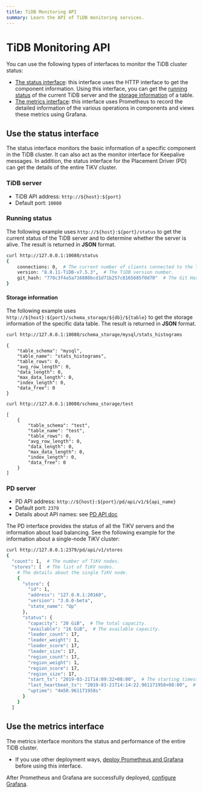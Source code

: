 ```yaml
---
title: TiDB Monitoring API
summary: Learn the API of TiDB monitoring services.
---
```


# TiDB Monitoring API

You can use the following types of interfaces to monitor the TiDB cluster status:

- [The status interface](#use-the-status-interface): this interface uses the HTTP interface to get the component information. Using this interface, you can get the [running status](#running-status) of the current TiDB server and the [storage information](#storage-information) of a table.
- [The metrics interface](#use-the-metrics-interface): this interface uses Prometheus to record the detailed information of the various operations in components and views these metrics using Grafana.

## Use the status interface

The status interface monitors the basic information of a specific component in the TiDB cluster. It can also act as the monitor interface for Keepalive messages. In addition, the status interface for the Placement Driver (PD) can get the details of the entire TiKV cluster.

### TiDB server

- TiDB API address: `http://${host}:${port}`
- Default port: `10080`

### Running status

The following example uses `http://${host}:${port}/status` to get the current status of the TiDB server and to determine whether the server is alive. The result is returned in **JSON** format.

```bash
curl http://127.0.0.1:10080/status
{
    connections: 0,  # The current number of clients connected to the TiDB server.
    version: "8.0.11-TiDB-v7.5.3",  # The TiDB version number.
    git_hash: "778c3f4a5a716880bcd1d71b257c8165685f0d70"  # The Git Hash of the current TiDB code.
}
```

#### Storage information

The following example uses `http://${host}:${port}/schema_storage/${db}/${table}` to get the storage information of the specific data table. The result is returned in **JSON** format.


```bash
curl http://127.0.0.1:10080/schema_storage/mysql/stats_histograms
```

```
{
    "table_schema": "mysql",
    "table_name": "stats_histograms",
    "table_rows": 0,
    "avg_row_length": 0,
    "data_length": 0,
    "max_data_length": 0,
    "index_length": 0,
    "data_free": 0
}
```

```bash
curl http://127.0.0.1:10080/schema_storage/test
```

```
[
    {
        "table_schema": "test",
        "table_name": "test",
        "table_rows": 0,
        "avg_row_length": 0,
        "data_length": 0,
        "max_data_length": 0,
        "index_length": 0,
        "data_free": 0
    }
]
```

### PD server

- PD API address: `http://${host}:${port}/pd/api/v1/${api_name}`
- Default port: `2379`
- Details about API names: see [PD API doc](https://download.pingcap.com/pd-api-v1.html)

The PD interface provides the status of all the TiKV servers and the information about load balancing. See the following example for the information about a single-node TiKV cluster:

```bash
curl http://127.0.0.1:2379/pd/api/v1/stores
{
  "count": 1,  # The number of TiKV nodes.
  "stores": [  # The list of TiKV nodes.
    # The details about the single TiKV node.
    {
      "store": {
        "id": 1,
        "address": "127.0.0.1:20160",
        "version": "3.0.0-beta",
        "state_name": "Up"
      },
      "status": {
        "capacity": "20 GiB",  # The total capacity.
        "available": "16 GiB",  # The available capacity.
        "leader_count": 17,
        "leader_weight": 1,
        "leader_score": 17,
        "leader_size": 17,
        "region_count": 17,
        "region_weight": 1,
        "region_score": 17,
        "region_size": 17,
        "start_ts": "2019-03-21T14:09:32+08:00",  # The starting timestamp.
        "last_heartbeat_ts": "2019-03-21T14:14:22.961171958+08:00",  # The timestamp of the last heartbeat.
        "uptime": "4m50.961171958s"
      }
    }
  ]
```

## Use the metrics interface

The metrics interface monitors the status and performance of the entire TiDB cluster.

- If you use other deployment ways, [deploy Prometheus and Grafana](/deploy-monitoring-services.md) before using this interface.

After Prometheus and Grafana are successfully deployed, [configure Grafana](/deploy-monitoring-services.md#configure-grafana).
